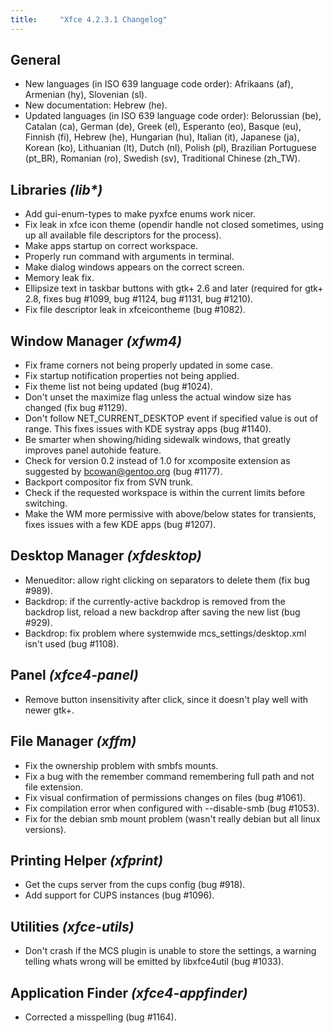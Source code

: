 ```yaml
---
title:     "Xfce 4.2.3.1 Changelog"
---
```


## General

* New languages (in ISO 639 language code order): Afrikaans (af), Armenian (hy), Slovenian (sl).
* New documentation: Hebrew (he).
* Updated languages (in ISO 639 language code order): Belorussian (be), Catalan (ca), German (de), Greek (el), Esperanto (eo), Basque (eu), Finnish (fi), Hebrew (he), Hungarian (hu), Italian (it), Japanese (ja), Korean (ko), Lithuanian (lt), Dutch (nl), Polish (pl), Brazilian Portuguese (pt_BR), Romanian (ro), Swedish (sv), Traditional Chinese (zh_TW).

## Libraries _(lib*)_

* Add gui-enum-types to make pyxfce enums work nicer.
* Fix leak in xfce icon theme (opendir handle not closed sometimes, using up all available file descriptors for the process).
* Make apps startup on correct workspace.
* Properly run command with arguments in terminal.
* Make dialog windows appears on the correct screen.
* Memory leak fix.
* Ellipsize text in taskbar buttons with gtk+ 2.6 and later (required for gtk+ 2.8, fixes bug #1099, bug #1124, bug #1131, bug #1210).
* Fix file descriptor leak in xfceicontheme (bug #1082).

## Window Manager _(xfwm4)_

* Fix frame corners not being properly updated in some case.
* Fix startup notification properties not being applied.
* Fix theme list not being updated (bug #1024).
* Don't unset the maximize flag unless the actual window size has changed (fix bug #1129).
* Don't follow NET_CURRENT_DESKTOP event if specified value is out of range. This fixes issues with KDE systray apps (bug #1140).
* Be smarter when showing/hiding sidewalk windows, that greatly improves panel autohide feature.
* Check for version 0.2 instead of 1.0 for xcomposite extension as suggested by bcowan@gentoo.org (bug #1177).
* Backport compositor fix from SVN trunk.
* Check if the requested workspace is within the current limits before switching.
* Make the WM more permissive with above/below states for transients, fixes issues with a few KDE apps (bug #1207).

## Desktop Manager _(xfdesktop)_

* Menueditor: allow right clicking on separators to delete them (fix bug #989).
* Backdrop: if the currently-active backdrop is removed from the backdrop  list, reload a new backdrop after saving the new list (bug #929).
* Backdrop: fix problem where systemwide mcs_settings/desktop.xml isn't used (bug #1108).

## Panel _(xfce4-panel)_

* Remove button insensitivity after click, since it doesn't play well with newer gtk+.

## File Manager _(xffm)_

* Fix the ownership problem with smbfs mounts.
* Fix a bug with the remember command remembering full path and not  file extension.
* Fix visual confirmation of permissions changes on files (bug #1061).
* Fix compilation error when configured with --disable-smb (bug #1053).
* Fix for the debian smb mount problem (wasn't really debian but all linux versions).

## Printing Helper _(xfprint)_

* Get the cups server from the cups config (bug #918).
* Add support for CUPS instances (bug #1096).

## Utilities _(xfce-utils)_

* Don't crash if the MCS plugin is unable to store the settings, a warning telling whats wrong will be emitted by libxfce4util (bug #1033).

## Application Finder _(xfce4-appfinder)_

* Corrected a misspelling (bug #1164).
